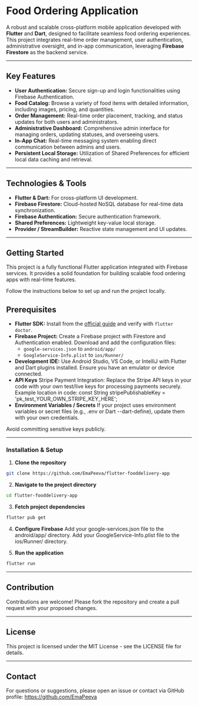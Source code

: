 # Food Ordering Application

A robust and scalable cross-platform mobile application developed with **Flutter** and **Dart**, designed to facilitate seamless food ordering experiences. This project integrates real-time order management, user authentication, administrative oversight, and in-app communication, leveraging **Firebase Firestore** as the backend service.

---

## Key Features

- **User Authentication:** Secure sign-up and login functionalities using Firebase Authentication.
- **Food Catalog:** Browse a variety of food items with detailed information, including images, pricing, and quantities.
- **Order Management:** Real-time order placement, tracking, and status updates for both users and administrators.
- **Administrative Dashboard:** Comprehensive admin interface for managing orders, updating statuses, and overseeing users.
- **In-App Chat:** Real-time messaging system enabling direct communication between admins and users.
- **Persistent Local Storage:** Utilization of Shared Preferences for efficient local data caching and retrieval.

---

## Technologies & Tools

- **Flutter & Dart:** For cross-platform UI development.
- **Firebase Firestore:** Cloud-hosted NoSQL database for real-time data synchronization.
- **Firebase Authentication:** Secure authentication framework.
- **Shared Preferences:** Lightweight key-value local storage.
- **Provider / StreamBuilder:** Reactive state management and UI updates.

---

## Getting Started

This project is a fully functional Flutter application integrated with Firebase services. It provides a solid foundation for building scalable food ordering apps with real-time features.

Follow the instructions below to set up and run the project locally.

## Prerequisites

- **Flutter SDK:** Install from the [official guide](https://flutter.dev/docs/get-started/install) and verify with `flutter doctor`.
- **Firebase Project:** Create a Firebase project with Firestore and Authentication enabled. Download and add the configuration files:
  - `google-services.json` to `android/app/`
  - `GoogleService-Info.plist` to `ios/Runner/`
- **Development IDE:** Use Android Studio, VS Code, or IntelliJ with Flutter and Dart plugins installed. Ensure you have an emulator or device connected.
-  **API Keys** Stripe Payment Integration:
Replace the Stripe API keys in your code with your own test/live keys for processing payments securely.
Example location in code:
const String stripePublishableKey = 'pk_test_YOUR_OWN_STRIPE_KEY_HERE';
- **Environment Variables / Secrets**
If your project uses environment variables or secret files (e.g., .env or Dart --dart-define), update them with your own credentials.

Avoid committing sensitive keys publicly.

---


### Installation & Setup

1. **Clone the repository**

```bash
git clone https://github.com/EmaPeeva/flutter-fooddelivery-app
```

2. **Navigate to the project directory**

```bash
cd flutter-fooddelivery-app
```

3. **Fetch project dependencies**
```bash
flutter pub get
```

4. **Configure Firebase**
Add your google-services.json file to the android/app/ directory.
Add your GoogleService-Info.plist file to the ios/Runner/ directory.

5. **Run the application**
```bash
flutter run
```
---


## Contribution
Contributions are welcome! Please fork the repository and create a pull request with your proposed changes.

---

## License
This project is licensed under the MIT License - see the LICENSE file for details.

---

## Contact 
For questions or suggestions, please open an issue or contact via GitHub profile:
https://github.com/EmaPeeva


